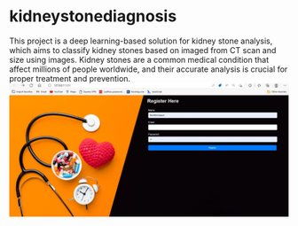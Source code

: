 # kidneystonediagnosis
This project is a deep learning-based solution for kidney stone analysis, which aims to classify kidney stones based on imaged from CT scan and size using images. Kidney stones are a common medical condition that affect millions of people worldwide, and their accurate analysis is crucial for proper treatment and prevention.
![alt text](https://github.com/Nachiket1904/kidneystonediagnosis/blob/a2518fe74bdcddb78292cce943e374e1652617a6/kidney%20stone%20diagnosis/WhatsApp%20Image%202023-04-24%20at%203.08.48%20PM.jpeg?raw=true)
